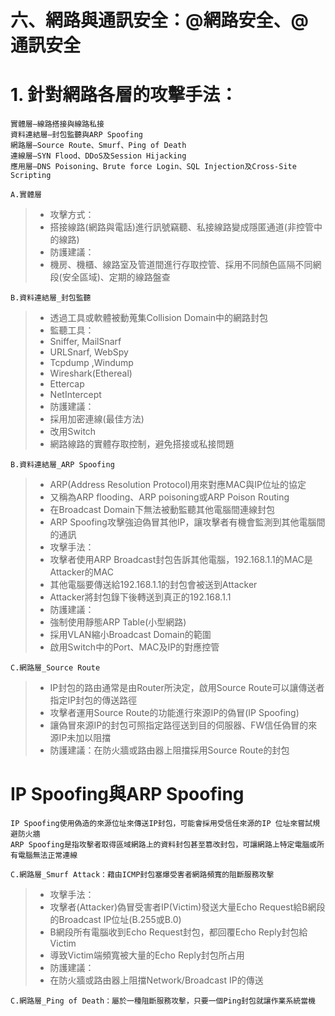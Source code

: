 # 六、網路與通訊安全：@網路安全、@通訊安全
# 1. 針對網路各層的攻擊手法：
```
實體層—線路搭接與線路私接
資料連結層—封包監聽與ARP Spoofing
網路層—Source Route、Smurf、Ping of Death 
連線層—SYN Flood、DDoS及Session Hijacking
應用層—DNS Poisoning、Brute force Login、SQL Injection及Cross-Site Scripting
```
```
A.實體層
```
>* 攻擊方式：
>* 搭接線路(網路與電話)進行訊號竊聽、私接線路變成隱匿通道(非控管中的線路)
>* 防護建議：
>* 機房、機櫃、線路室及管道間進行存取控管、採用不同顏色區隔不同網段(安全區域)、定期的線路盤查
```
B.資料連結層_封包監聽
```
>* 透過工具或軟體被動蒐集Collision Domain中的網路封包
>* 監聽工具：
>* Sniffer, MailSnarf
>* URLSnarf, WebSpy
>* Tcpdump ,Windump
>* Wireshark(Ethereal)
>* Ettercap
>* NetIntercept
>* 防護建議：
>* 採用加密連線(最佳方法)
>* 改用Switch
>* 網路線路的實體存取控制，避免搭接或私接問題
```
B.資料連結層_ARP Spoofing
```
>* ARP(Address Resolution Protocol)用來對應MAC與IP位址的協定
>* 又稱為ARP flooding、ARP poisoning或ARP Poison Routing
>* 在Broadcast Domain下無法被動監聽其他電腦間連線封包
>* ARP Spoofing攻擊強迫偽冒其他IP，讓攻擊者有機會監測到其他電腦間的通訊
>* 攻擊手法：
>* 攻擊者使用ARP Broadcast封包告訴其他電腦，192.168.1.1的MAC是Attacker的MAC
>* 其他電腦要傳送給192.168.1.1的封包會被送到Attacker
>* Attacker將封包錄下後轉送到真正的192.168.1.1
>* 防護建議：
>* 強制使用靜態ARP Table(小型網路)
>* 採用VLAN縮小Broadcast Domain的範圍
>* 啟用Switch中的Port、MAC及IP的對應控管
```
C.網路層_Source Route
```
>* IP封包的路由通常是由Router所決定，啟用Source Route可以讓傳送者指定IP封包的傳送路徑
>* 攻擊者運用Source Route的功能進行來源IP的偽冒(IP Spoofing)
>* 讓偽冒來源IP的封包可照指定路徑送到目的伺服器、FW信任偽冒的來源IP未加以阻擋
>* 防護建議：在防火牆或路由器上阻擋採用Source Route的封包
# IP Spoofing與ARP Spoofing
```
IP Spoofing使用偽造的來源位址來傳送IP封包，可能會採用受信任來源的IP 位址來嘗試規避防火牆
ARP Spoofing是指攻擊者取得區域網路上的資料封包甚至篡改封包，可讓網路上特定電腦或所有電腦無法正常連線
```
```
C.網路層_Smurf Attack：藉由ICMP封包塞爆受害者網路頻寬的阻斷服務攻擊
```
>* 攻擊手法：
>* 攻擊者(Attacker)偽冒受害者IP(Victim)發送大量Echo Request給B網段的Broadcast IP位址(B.255或B.0)
>* B網段所有電腦收到Echo Request封包，都回覆Echo Reply封包給Victim
>* 導致Victim端頻寬被大量的Echo Reply封包所占用
>* 防護建議：
>* 在防火牆或路由器上阻擋Network/Broadcast IP的傳送
```
C.網路層_Ping of Death：屬於一種阻斷服務攻擊，只要一個Ping封包就讓作業系統當機
```
